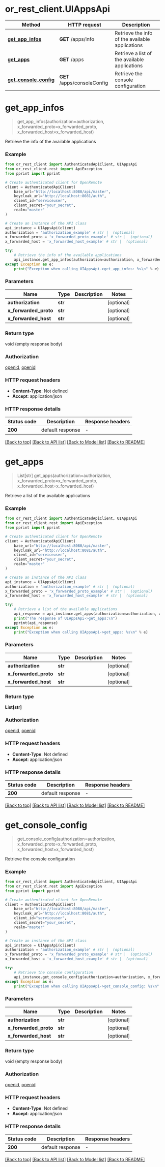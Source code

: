 # or_rest_client.UIAppsApi

Method | HTTP request | Description
------------- | ------------- | -------------
[**get_app_infos**](UIAppsApi.md#get_app_infos) | **GET** /apps/info | Retrieve the info of the available applications
[**get_apps**](UIAppsApi.md#get_apps) | **GET** /apps | Retrieve a list of the available applications
[**get_console_config**](UIAppsApi.md#get_console_config) | **GET** /apps/consoleConfig | Retrieve the console configuration


# **get_app_infos**
> get_app_infos(authorization=authorization, x_forwarded_proto=x_forwarded_proto, x_forwarded_host=x_forwarded_host)

Retrieve the info of the available applications

### Example


```python
from or_rest_client import AuthenticatedApiClient, UIAppsApi
from or_rest_client.rest import ApiException
from pprint import pprint

# Create authenticated client for OpenRemote
client = AuthenticatedApiClient(
    base_url="http://localhost:8080/api/master",
    keycloak_url="http://localhost:8081/auth",
    client_id="serviceuser",
    client_secret="your_secret",
    realm="master"
)

# Create an instance of the API class
api_instance = UIAppsApi(client)
authorization = 'authorization_example' # str |  (optional)
x_forwarded_proto = 'x_forwarded_proto_example' # str |  (optional)
x_forwarded_host = 'x_forwarded_host_example' # str |  (optional)

try:
    # Retrieve the info of the available applications
    api_instance.get_app_infos(authorization=authorization, x_forwarded_proto=x_forwarded_proto, x_forwarded_host=x_forwarded_host)
except Exception as e:
    print("Exception when calling UIAppsApi->get_app_infos: %s\n" % e)
```



### Parameters


Name | Type | Description  | Notes
------------- | ------------- | ------------- | -------------
 **authorization** | **str**|  | [optional] 
 **x_forwarded_proto** | **str**|  | [optional] 
 **x_forwarded_host** | **str**|  | [optional] 

### Return type

void (empty response body)

### Authorization

[openid](../README.md#openid), [openid](../README.md#openid)

### HTTP request headers

 - **Content-Type**: Not defined
 - **Accept**: application/json

### HTTP response details

| Status code | Description | Response headers |
|-------------|-------------|------------------|
**200** | default response |  -  |

[[Back to top]](#) [[Back to API list]](../README.md#documentation-for-api-endpoints) [[Back to Model list]](../README.md#documentation-for-models) [[Back to README]](../README.md)

# **get_apps**
> List[str] get_apps(authorization=authorization, x_forwarded_proto=x_forwarded_proto, x_forwarded_host=x_forwarded_host)

Retrieve a list of the available applications

### Example


```python
from or_rest_client import AuthenticatedApiClient, UIAppsApi
from or_rest_client.rest import ApiException
from pprint import pprint

# Create authenticated client for OpenRemote
client = AuthenticatedApiClient(
    base_url="http://localhost:8080/api/master",
    keycloak_url="http://localhost:8081/auth",
    client_id="serviceuser",
    client_secret="your_secret",
    realm="master"
)

# Create an instance of the API class
api_instance = UIAppsApi(client)
authorization = 'authorization_example' # str |  (optional)
x_forwarded_proto = 'x_forwarded_proto_example' # str |  (optional)
x_forwarded_host = 'x_forwarded_host_example' # str |  (optional)

try:
    # Retrieve a list of the available applications
    api_response = api_instance.get_apps(authorization=authorization, x_forwarded_proto=x_forwarded_proto, x_forwarded_host=x_forwarded_host)
    print("The response of UIAppsApi->get_apps:\n")
    pprint(api_response)
except Exception as e:
    print("Exception when calling UIAppsApi->get_apps: %s\n" % e)
```



### Parameters


Name | Type | Description  | Notes
------------- | ------------- | ------------- | -------------
 **authorization** | **str**|  | [optional] 
 **x_forwarded_proto** | **str**|  | [optional] 
 **x_forwarded_host** | **str**|  | [optional] 

### Return type

**List[str]**

### Authorization

[openid](../README.md#openid), [openid](../README.md#openid)

### HTTP request headers

 - **Content-Type**: Not defined
 - **Accept**: application/json

### HTTP response details

| Status code | Description | Response headers |
|-------------|-------------|------------------|
**200** | default response |  -  |

[[Back to top]](#) [[Back to API list]](../README.md#documentation-for-api-endpoints) [[Back to Model list]](../README.md#documentation-for-models) [[Back to README]](../README.md)

# **get_console_config**
> get_console_config(authorization=authorization, x_forwarded_proto=x_forwarded_proto, x_forwarded_host=x_forwarded_host)

Retrieve the console configuration

### Example


```python
from or_rest_client import AuthenticatedApiClient, UIAppsApi
from or_rest_client.rest import ApiException
from pprint import pprint

# Create authenticated client for OpenRemote
client = AuthenticatedApiClient(
    base_url="http://localhost:8080/api/master",
    keycloak_url="http://localhost:8081/auth",
    client_id="serviceuser",
    client_secret="your_secret",
    realm="master"
)

# Create an instance of the API class
api_instance = UIAppsApi(client)
authorization = 'authorization_example' # str |  (optional)
x_forwarded_proto = 'x_forwarded_proto_example' # str |  (optional)
x_forwarded_host = 'x_forwarded_host_example' # str |  (optional)

try:
    # Retrieve the console configuration
    api_instance.get_console_config(authorization=authorization, x_forwarded_proto=x_forwarded_proto, x_forwarded_host=x_forwarded_host)
except Exception as e:
    print("Exception when calling UIAppsApi->get_console_config: %s\n" % e)
```



### Parameters


Name | Type | Description  | Notes
------------- | ------------- | ------------- | -------------
 **authorization** | **str**|  | [optional] 
 **x_forwarded_proto** | **str**|  | [optional] 
 **x_forwarded_host** | **str**|  | [optional] 

### Return type

void (empty response body)

### Authorization

[openid](../README.md#openid), [openid](../README.md#openid)

### HTTP request headers

 - **Content-Type**: Not defined
 - **Accept**: application/json

### HTTP response details

| Status code | Description | Response headers |
|-------------|-------------|------------------|
**200** | default response |  -  |

[[Back to top]](#) [[Back to API list]](../README.md#documentation-for-api-endpoints) [[Back to Model list]](../README.md#documentation-for-models) [[Back to README]](../README.md)


